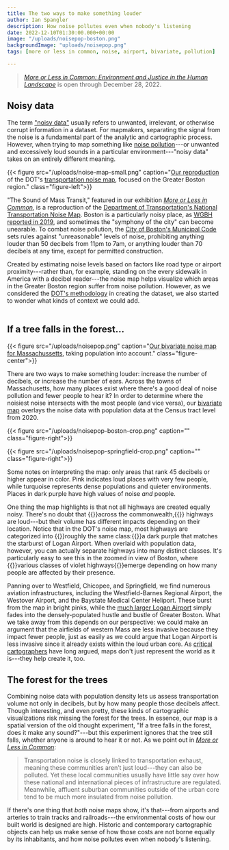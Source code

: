 ```yaml
---
title: The two ways to make something louder
author: Ian Spangler
description: How noise pollutes even when nobody's listening
date: 2022-12-10T01:30:00.000+00:00
image: "/uploads/noisepop-boston.png"
backgroundImage: "uploads/noisepop.png"
tags: [more or less in common, noise, airport, bivariate, pollution]

---
```

>*[More or Less in Common: Environment and Justice in the Human Landscape](https://www.leventhalmap.org/digital-exhibitions/more-or-less-in-common/)* is open through December 28, 2022.
## Noisy data

The term ["noisy data"](https://en.wikipedia.org/wiki/Noisy_data) usually refers to unwanted, irrelevant, or otherwise corrupt information in a dataset. For mapmakers, separating the signal from the noise is a fundamental part of the analytic and cartographic process. However, when trying to map something like [noise pollution](https://www.vox.com/22550899/noise-pollution-vox-glad-you-asked)---or unwanted and excessively loud sounds in a particular environment---"noisy data" takes on an entirely different meaning.

{{< figure src="/uploads/noise-map-small.png" caption="[Our reproduction](https://www.leventhalmap.org/digital-exhibitions/more-or-less-in-common/topics/social-eco-boundaries/) of the DOT's [transportation noise map](https://maps.dot.gov/BTS/NationalTransportationNoiseMap/), focused on the Greater Boston region." class="figure-left">}}

"The Sound of Mass Transit," featured in our exhibition *[More or Less in Common](https://www.leventhalmap.org/digital-exhibitions/more-or-less-in-common/)*, is a reproduction of the [Department of Transportation's National Transportation Noise Map](https://maps.dot.gov/BTS/NationalTransportationNoiseMap/). Boston is a particularly noisy place, as [WGBH reported in 2019](https://www.wgbh.org/news/local-news/2019/09/17/boston-is-noisy-how-is-that-affecting-our-health), and sometimes the "symphony of the city" can become unearable. To combat noise pollution, the [City of Boston's Municipal Code](https://www.boston.gov/departments/environment/air-pollution-control-commission/noise-boston) sets rules against "unreasonable" levels of noise, prohibiting anything louder than 50 decibels from 11pm to 7am, or anything louder than 70 decibels at any time, except for permitted construction.

Created by estimating noise levels based on factors like road type or airport proximity---rather than, for example, standing on the every sidewalk in America with a decibel reader---the noise map helps visualize which areas in the Greater Boston region suffer from noise pollution. However, as we considered the [DOT's methodology](https://www.bts.gov/sites/bts.dot.gov/files/docs/explore-topics-and-geography/geography/203606/btsnoisemappingtooldocumentationmarch2016.pdf) in creating the dataset, we also started to wonder what kinds of context we could add.
<br>
<br>

## If a tree falls in the forest...

{{< figure src="/uploads/noisepop.png" caption="[Our bivariate noise map for Massachussetts](/uploads/noisepop.png), taking population into account." class="figure-center">}}

There are two ways to make something louder: increase the number of decibels, or increase the number of ears. Across the towns of Massachusetts, how many places exist where there's a good deal of noise pollution and fewer people to hear it? In order to determine where the noisiest noise intersects with the most people (and vice versa), our [bivariate map](https://www.axismaps.com/guide/bivariate-choropleth) overlays the noise data with population data at the Census tract level from 2020.

{{< figure src="/uploads/noisepop-boston-crop.png" caption="" class="figure-right">}}

{{< figure src="/uploads/noisepop-springfield-crop.png" caption="" class="figure-right">}}

Some notes on interpreting the map: only areas that rank 45 decibels or higher appear in color. Pink indicates loud places with very few people, while turquoise represents dense populations and quieter environments. Places in dark purple have high values of noise *and* people.

One thing the map highlights is that not all highways are created equally noisy. There's no doubt that {{<popup src="/uploads/noisepop-mass.png" target="blank">}}across the commonwealth,{{</popup>}} highways are loud---but their volume has different impacts depending on their location. Notice that in the DOT's noise map, most highways are categorized into {{<popup src="/uploads/noise-map-hway-crop.png" target="blank">}}roughly the same class:{{</popup>}}a dark purple that matches the starburst of Logan Airport. When overlaid with population data, however, you can actually separate highways into many distinct classes. It's particularly easy to see this in the zoomed in view of Boston, where {{<popup src="/uploads/noisepop-boston-hway-crop.png" target="blank">}}various classes of violet highways{{</popup>}}emerge depending on how many people are affected by their presence.

Panning over to Westfield, Chicopee, and Springfield, we find numerous aviation infrastructures, including the Westfield-Barnes Regional Airport, the Westover Airport, and the Baystate Medical Center Heliport. These burst from the map in bright pinks, while the [much larger Logan Airport](http://leventhalmap.org/articles/olmsted-to-airport-east-boston-and-urban-development/) simply fades into the densely-populated hustle and bustle of Greater Boston. What we take away from this depends on our perspective: we could make an argument that the airfields of western Mass are less invasive because they impact fewer people, just as easily as we could argue that Logan Airport is less invasive since it already exists within the loud urban core. As [critical cartographers](http://beu.extension.unicen.edu.ar/xmlui/bitstream/handle/123456789/359/CramptonyKrygier_AnintroductiontoCriticalCarography.pdf?sequence=1) have long argued, maps don't just represent the world as it is---they help create it, too.

## The forest for the trees

Combining noise data with population density lets us assess transportation volume not only in decibels, but by how many people those decibels affect. Though interesting, and even pretty, these kinds of cartographic visualizations risk missing the forest for the trees. In essence, our map is a spatial version of the old thought experiment, "If a tree falls in the forest, does it make any sound?"---but this experiment ignores that the tree still falls, whether anyone is around to hear it or not. As we point out in *[More or Less in Common](https://www.leventhalmap.org/digital-exhibitions/more-or-less-in-common/topics/social-eco-boundaries/)*:

>Transportation noise is closely linked to transportation exhaust, meaning these communities aren’t just loud---they can also be polluted. Yet these local communities usually have little say over how these national and international pieces of infrastructure are regulated. Meanwhile, affluent suburban communities outside of the urban core tend to be much more insulated from noise pollution.

If there's one thing that *both* noise maps show, it's that---from airports and arteries to train tracks and railroads---the environmental costs of how our built world is designed are high. Historic and contemporary cartographic objects can help us make sense of how those costs are not borne equally by its inhabitants, and how noise pollutes even when nobody's listening.